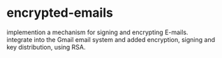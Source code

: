 # encrypted-emails
implemention a mechanism for signing and encrypting E-mails.  
integrate into the Gmail email system and added encryption, signing and key distribution, using RSA.




